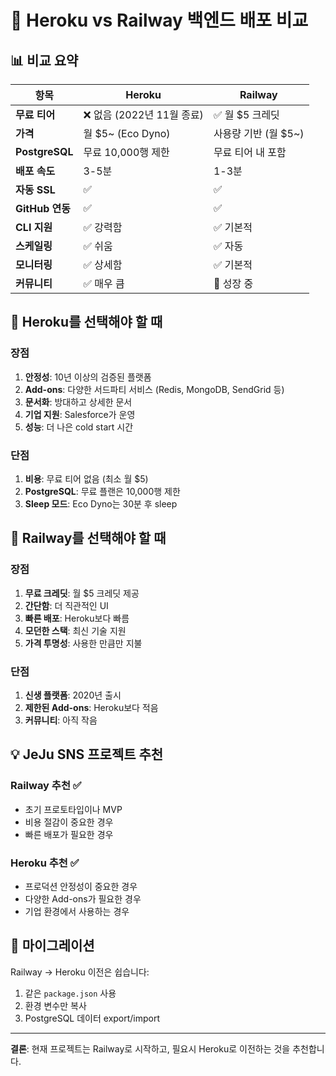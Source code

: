# 🚀 Heroku vs Railway 백엔드 배포 비교

## 📊 비교 요약

| 항목 | Heroku | Railway |
|------|--------|---------|
| **무료 티어** | ❌ 없음 (2022년 11월 종료) | ✅ 월 $5 크레딧 |
| **가격** | 월 $5~ (Eco Dyno) | 사용량 기반 (월 $5~) |
| **PostgreSQL** | 무료 10,000행 제한 | 무료 티어 내 포함 |
| **배포 속도** | 3-5분 | 1-3분 |
| **자동 SSL** | ✅ | ✅ |
| **GitHub 연동** | ✅ | ✅ |
| **CLI 지원** | ✅ 강력함 | ✅ 기본적 |
| **스케일링** | ✅ 쉬움 | ✅ 자동 |
| **모니터링** | ✅ 상세함 | ✅ 기본적 |
| **커뮤니티** | ✅ 매우 큼 | 🔄 성장 중 |

## 🎯 Heroku를 선택해야 할 때

### 장점
1. **안정성**: 10년 이상의 검증된 플랫폼
2. **Add-ons**: 다양한 서드파티 서비스 (Redis, MongoDB, SendGrid 등)
3. **문서화**: 방대하고 상세한 문서
4. **기업 지원**: Salesforce가 운영
5. **성능**: 더 나은 cold start 시간

### 단점
1. **비용**: 무료 티어 없음 (최소 월 $5)
2. **PostgreSQL**: 무료 플랜은 10,000행 제한
3. **Sleep 모드**: Eco Dyno는 30분 후 sleep

## 🚄 Railway를 선택해야 할 때

### 장점
1. **무료 크레딧**: 월 $5 크레딧 제공
2. **간단함**: 더 직관적인 UI
3. **빠른 배포**: Heroku보다 빠름
4. **모던한 스택**: 최신 기술 지원
5. **가격 투명성**: 사용한 만큼만 지불

### 단점
1. **신생 플랫폼**: 2020년 출시
2. **제한된 Add-ons**: Heroku보다 적음
3. **커뮤니티**: 아직 작음

## 💡 JeJu SNS 프로젝트 추천

### Railway 추천 ✅
- 초기 프로토타입이나 MVP
- 비용 절감이 중요한 경우
- 빠른 배포가 필요한 경우

### Heroku 추천 ✅
- 프로덕션 안정성이 중요한 경우
- 다양한 Add-ons가 필요한 경우
- 기업 환경에서 사용하는 경우

## 🔄 마이그레이션

Railway → Heroku 이전은 쉽습니다:
1. 같은 `package.json` 사용
2. 환경 변수만 복사
3. PostgreSQL 데이터 export/import

---
**결론**: 현재 프로젝트는 Railway로 시작하고, 필요시 Heroku로 이전하는 것을 추천합니다.
